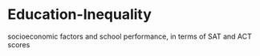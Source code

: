 # Education-Inequality
socioeconomic factors and school performance, in terms of SAT and ACT scores
